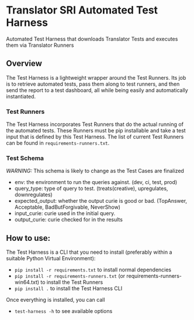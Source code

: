 # Translator SRI Automated Test Harness
Automated Test Harness that downloads Translator Tests and executes them via Translator Runners

## Overview
The Test Harness is a lightweight wrapper around the Test Runners. Its job is to retrieve automated tests, pass them along to test runners, and then send the report to a test dashboard, all while being easily and automatically instantiated.

### Test Runners
The Test Harness incorporates Test Runners that do the actual running of the automated tests. These Runners must be pip installable and take a test input that is defined by this Test Harness. The list of current Test Runners can be found in `requirements-runners.txt`.

### Test Schema
*_WARNING:_* This schema is likely to change as the Test Cases are finalized
- env: the environment to run the queries against. (dev, ci, test, prod)
- query_type: type of query to test. (treats(creative), upregulates, downregulates)
- expected_output: whether the output curie is good or bad. (TopAnswer, Acceptable, BadButForgivable, NeverShow)
- input_curie: curie used in the initial query.
- output_curie: curie checked for in the results

## How to use:
The Test Harness is a CLI that you need to install (preferably within a suitable Python Virtual Environment):
- `pip install -r requirements.txt` to install normal dependencies
- `pip install -r requirements-runners.txt` (or requirements-runners-win64.txt) to install the Test Runners 
- `pip install .` to install the Test Harness CLI

Once everything is installed, you can call
- `test-harness -h` to see available options

